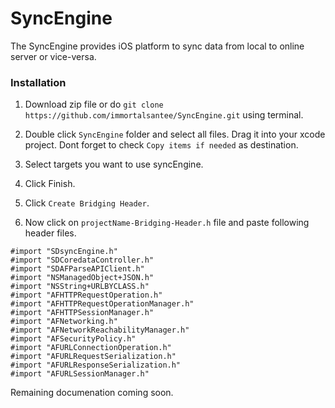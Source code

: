 # SyncEngine
The SyncEngine provides iOS platform to sync data from local to online server or vice-versa.

### Installation

1. Download zip file or do `git clone https://github.com/immortalsantee/SyncEngine.git` using terminal.

2. Double click `SyncEngine` folder and select all files. Drag it into your xcode project. Dont forget to check `Copy items if needed` as destination.

3. Select targets you want to use syncEngine.

4. Click Finish.

5. Click `Create Bridging Header`.

6. Now click on `projectName-Bridging-Header.h` file and paste following header files.

```
#import "SDsyncEngine.h"
#import "SDCoredataController.h"
#import "SDAFParseAPIClient.h"
#import "NSManagedObject+JSON.h"
#import "NSString+URLBYCLASS.h"
#import "AFHTTPRequestOperation.h"
#import "AFHTTPRequestOperationManager.h"
#import "AFHTTPSessionManager.h"
#import "AFNetworking.h"
#import "AFNetworkReachabilityManager.h"
#import "AFSecurityPolicy.h"
#import "AFURLConnectionOperation.h"
#import "AFURLRequestSerialization.h"
#import "AFURLResponseSerialization.h"
#import "AFURLSessionManager.h"
```

Remaining documenation coming soon.
